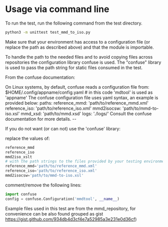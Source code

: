 # Usage via command line

To run the test, run the following command from the test directory.

```bash
python3 -m unittest test_mmd_to_iso.py
```

Make sure that your environment has access to a configuration file (or replace the path as described above) and that the module is importable.

To handle the path to the needed files and to avoid copying files across repositories the configuration library confuse is used.
The "confuse" library is used to pass the path string for static files consumed in the test.

From the confuse documentation:

On Linux systems, by default, confuse reads a configuration file from:
$HOME/.config/appname/config.yaml # in this code 'mdtool' is used as 'appname'
The confuse configuration file uses yaml syntax, an example is provided below:
paths:
    reference_mmd: 'path/to/reference_mmd.xml'
    reference_iso: 'path/to/reference_iso.xml'
    mmd2isocsw: 'path/to/mmd-to-iso.xsl'
    mmd_xsd: 'path/to/mmd.xsd'
    logs: './logs/'
Consult the confuse documentation for more details. --

If you do not want (or can not) use the 'confuse' library:


replace the values of:
```python
reference_mmd
reference_iso
mmd2iso_xslt
# with the path strings to the files provided by your testing environment - e.g.: 
reference_mmd='path/to/reference_mmd.xml'
reference_iso='path/to/reference_iso.xml'
mmd2isocsw='path/to/mmd-to-iso.xsl'           
```

comment/remove the following lines:
```python
import confuse
config = confuse.Configuration('mmdtool', __name__)
```

Example files used in this test are from the mmd_repository, for convenience can be also found grouped as gist https://gist.github.com/934db4d3cf4e7a52985a3e231e0d36cf)

